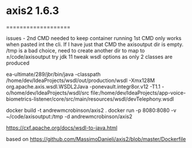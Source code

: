 # axis2 1.6.3 
===================

issues - 2nd CMD needed to keep container running
1st CMD only works when pasted int the cli. If I have just that CMD the axisoutput dir is empty.
/tmp is a bad choice, need to create another dir to map to ±/code/axisoutput
try jdk 11
tweak wsdl options as only 2 classes are produced

ea-ultimate/289/jbr/bin/java -classpath /home/dev/IdeaProjects/wsdl/out/production/wsdl -Xmx128M org.apache.axis.wsdl.WSDL2Java -ponevault.integr8or.v12 -T1.1 -o/home/dev/IdeaProjects/wsdl/src file:/home/dev/IdeaProjects/app-voice-biometrics-listener/core/src/main/resources/wsdl/devTelephony.wsdl




docker build -t andrewmcrobinson/axis2 .
docker run -p 8080:8080 -v ~/code/axisoutput:/tmp -d andrewmcrobinson/axis2


https://cxf.apache.org/docs/wsdl-to-java.html


based on https://github.com/MassimoDanieli/axis2/blob/master/Dockerfile


